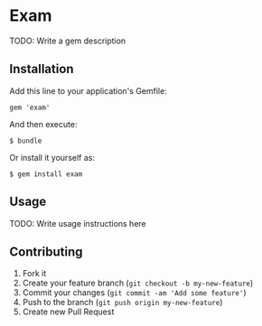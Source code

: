 # Exam

TODO: Write a gem description

## Installation

Add this line to your application's Gemfile:

    gem 'exam'

And then execute:

    $ bundle

Or install it yourself as:

    $ gem install exam

## Usage

TODO: Write usage instructions here

## Contributing

1. Fork it
2. Create your feature branch (`git checkout -b my-new-feature`)
3. Commit your changes (`git commit -am 'Add some feature'`)
4. Push to the branch (`git push origin my-new-feature`)
5. Create new Pull Request

